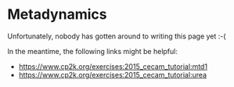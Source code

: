 # Metadynamics

Unfortunately, nobody has gotten around to writing this page yet :-(

In the meantime, the following links might be helpful:

- <https://www.cp2k.org/exercises:2015_cecam_tutorial:mtd1>
- <https://www.cp2k.org/exercises:2015_cecam_tutorial:urea>
